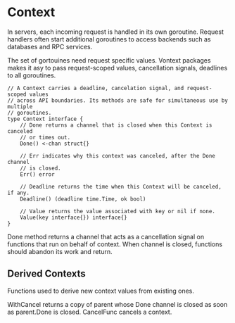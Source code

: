 # Context


In servers, each incoming request is handled in its own goroutine. Request handlers often start additional goroutines to access backends such as databases and RPC services. 

The set of gortouines need request specific values. Vontext packages makes it asy to pass request-scoped values, cancellation signals, deadlines to all goroutines. 


```
// A Context carries a deadline, cancelation signal, and request-scoped values
// across API boundaries. Its methods are safe for simultaneous use by multiple
// goroutines.
type Context interface {
    // Done returns a channel that is closed when this Context is canceled
    // or times out.
    Done() <-chan struct{}

    // Err indicates why this context was canceled, after the Done channel
    // is closed.
    Err() error

    // Deadline returns the time when this Context will be canceled, if any.
    Deadline() (deadline time.Time, ok bool)

    // Value returns the value associated with key or nil if none.
    Value(key interface{}) interface{}
}
```

Done method returns a channel that acts as a cancellation signal on functions that run on behalf of context. When channel is closed, functions should abandon its work and return. 

## Derived Contexts
Functions used to derive new context values from existing ones. 

WithCancel returns a copy of parent whose Done channel is closed as soon as parent.Done is closed.  CancelFunc cancels a context.
